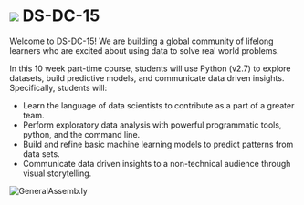 # ![](https://ga-dash.s3.amazonaws.com/production/assets/logo-9f88ae6c9c3871690e33280fcf557f33.png) DS-DC-15

Welcome to DS-DC-15! We are building a global community of lifelong learners who are excited about using data to solve real world problems. 

In this 10 week part-time course, students will use Python (v2.7) to explore datasets, build predictive models, and communicate data driven insights. Specifically, students will:
- Learn the language of data scientists to contribute as a part of a greater team.
- Perform exploratory data analysis with powerful programmatic tools, python, and the command line.
- Build and refine basic machine learning models to predict patterns from data sets.
- Communicate data driven insights to a non-technical audience through visual storytelling.



![GeneralAssemb.ly](https://github.com/generalassembly/ga-ruby-on-rails-for-devs/raw/master/images/ga.png "GeneralAssemb.ly")
